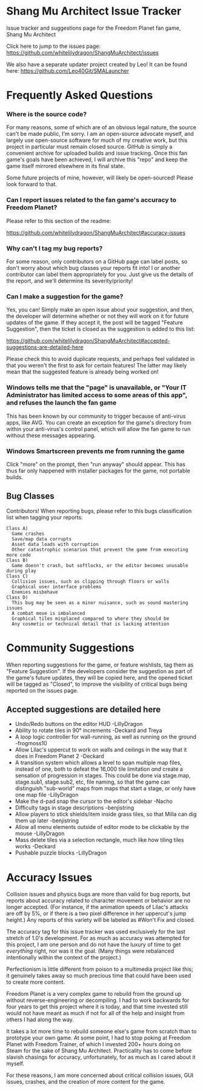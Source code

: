 # Shang Mu Architect Issue Tracker

Issue tracker and suggestions page for the Freedom Planet fan game, Shang Mu Architect

Click here to jump to the issues page: https://github.com/whitelilydragon/ShangMuArchitect/issues

We also have a separate updater project created by Leo! It can be found here: https://github.com/Leo40Git/SMALauncher

# Frequently Asked Questions

### Where is the source code?

For many reasons, some of which are of an obvious legal nature, the source can't be made public, I'm sorry. I am an open-source advocate myself, and largely use open-source software for much of my creative work, but this project in particular must remain closed source. GitHub is simply a convenient archive for uploaded builds and issue tracking. Once this fan game's goals have been achieved, I will archive this "repo" and keep the game itself mirrored elsewhere in its final state.

Some future projects of mine, however, will likely be open-sourced! Please look forward to that.

### Can I report issues related to the fan game's accuracy to Freedom Planet?

Please refer to this section of the readme:

https://github.com/whitelilydragon/ShangMuArchitect#accuracy-issues

### Why can't I tag my bug reports?

For some reason, only contributors on a GitHub page can label posts, so don't worry about which bug classes your reports fit into! I or another contributor can label them appropriately for you. Just give us the details of the report, and we'll determine its severity/priority!

### Can I make a suggestion for the game?

Yes, you can! Simply make an open issue about your suggestion, and then, the developer will determine whether or not they will work on it for future updates of the game. If they accept it, the post will be tagged "Feature Suggestion", then the ticket is closed as the suggestion is added to this list:

https://github.com/whitelilydragon/ShangMuArchitect#accepted-suggestions-are-detailed-here

Please check this to avoid duplicate requests, and perhaps feel validated in that you weren't the first to ask for certain features! The latter may likely mean that the suggested feature is already being worked on!

### Windows tells me that the "page" is unavailable, or "Your IT Administrator has limited access to some areas of this app", and refuses the launch the fan game

This has been known by our community to trigger because of anti-virus apps, like AVG. You can create an exception for the game's directory from within your anti-virus's control panel, which will allow the fan game to run without these messages appearing.

### Windows Smartscreen prevents me from running the game

Click "more" on the prompt, then "run anyway" should appear. This has thus far only happened with installer packages for the game, not portable builds.

**Bug Classes**
---------------

Contributors! When reporting bugs, please refer to this bugs classification list when tagging your reports:
```
Class A)
  Game crashes
  Save/map data corrupts 
  Asset data loads with corruption
  Other catastrophic scenarios that prevent the game from executing more code
Class B)
  Game doesn't crash, but softlocks, or the editor becomes unusable during play
Class C)
  Collision issues, such as clipping through floors or walls
  Graphical user interface problems
  Enemies misbehave
Class D)
  This bug may be seen as a minor nuisance, such as sound mastering issues
  A combat move is imbalanced
  Graphical tiles misplaced compared to where they should be
  Any cosmetic or technical detail that is lacking attention  
```

# Community Suggestions

When reporting suggestions for the game, or feature wishlists, tag them as "Feature Suggestion". If the developers consider the suggestion as part of the game's future updates, they will be copied here, and the opened ticket will be tagged as "Closed", to improve the visibility of critical bugs being reported on the issues page.

## Accepted suggestions are detailed here

- Undo/Redo buttons on the editor HUD -LillyDragon
- Ability to rotate tiles in 90° increments -Deckard and Treya
- A loop logic controller for wall-running, as well as running on the ground -frogmoss10
- Allow Lilac's uppercut to work on walls and ceilings in the way that it does in Freedom Planet 2 -Deckard
- A transition system which allows a level to span multiple map files, instead of one, both to defeat the 16,000 tile limitation *and* create a sensation of progression in stages. This could be done via stage.map, stage.sub1, stage.sub2, etc, file naming, so that the game can distinguish "sub-world" maps from maps that start a stage, or only have one map file -LillyDragon
- Make the d-pad snap the cursor to the editor's sidebar -Nacho
- Difficulty tags in stage descriptions -benjistring
- Allow players to stick shields/item inside grass tiles, so that Milla can dig them up later -benjistring
- Allow all menu elements outside of editor mode to be clickable by the mouse -LillyDragon
- Mass delete tiles via a selection rectangle, much like how tiling tiles works -Deckard
- Pushable puzzle blocks -LillyDragon

# Accuracy Issues

Collision issues and physics bugs are more than valid for bug reports, but reports about accuracy related to character movement or behavior are no longer accepted. (For instance, if the animation speeds of Lilac's attacks are off by 5%, or if there is a two pixel difference in her uppercut's jump height.) Any reports of this variety will be labeled as #Won't Fix and closed.

The accuracy tag for this issue tracker was used exclusively for the last stretch of 1.0's development. For as much as accuracy was attempted for this project, I am one person and do not have the luxury of time to get *everything* right, nor was it the goal. (Many things were rebalanced intentionally within the context of the project.)

Perfectionism is little different from poison to a multimedia project like this; it genuinely takes away so much precious time that could have been used to create more content.

Freedom Planet is a very complex game to rebuild from the ground up without reverse-engineering or decompiling. I had to work backwards for four years to get this project where it is today, and that time invested still would not have meant as much if not for all of the help and insight from others I had along the way.

It takes a lot more time to rebuild someone else's game from scratch than to prototype your own game. At some point, I had to stop poking at Freedom Planet with Freedom Trainer, of which I invested 200+ hours doing on Steam for the sake of Shang Mu Architect. Practicality has to come before slavish chasings for accuracy, unfortunately, for as much as I cared about it myself.

For these reasons, I am more concerned about critical collision issues, GUI issues, crashes, and the creation of more content for the game.
